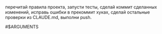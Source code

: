 перечитай правила проекта, 
запусти тесты,
сделай коммит сделанных изменений,
исправь ошибки в прекоммит хуках,
сделай остальные проверки из CLAUDE.md,
выполни push.

#$ARGUMENTS 
